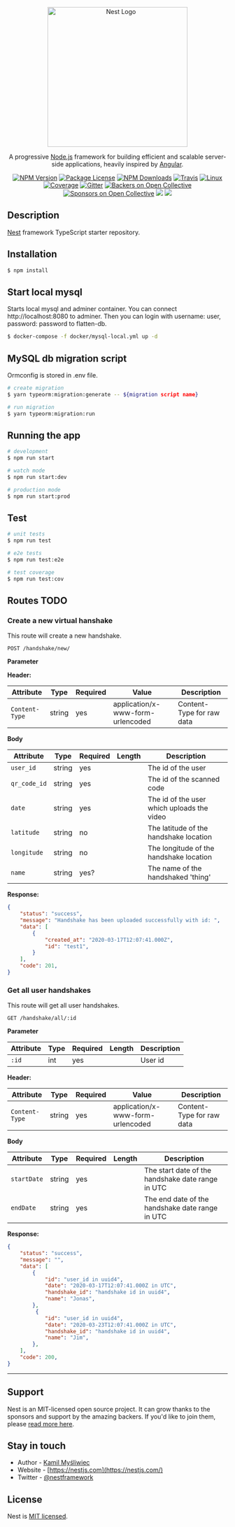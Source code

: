<p align="center">
  <a href="http://nestjs.com/" target="blank"><img src="https://nestjs.com/img/logo_text.svg" width="320" alt="Nest Logo" /></a>
</p>

[travis-image]: https://api.travis-ci.org/nestjs/nest.svg?branch=master
[travis-url]: https://travis-ci.org/nestjs/nest
[linux-image]: https://img.shields.io/travis/nestjs/nest/master.svg?label=linux
[linux-url]: https://travis-ci.org/nestjs/nest
  
  <p align="center">A progressive <a href="http://nodejs.org" target="blank">Node.js</a> framework for building efficient and scalable server-side applications, heavily inspired by <a href="https://angular.io" target="blank">Angular</a>.</p>
    <p align="center">
<a href="https://www.npmjs.com/~nestjscore"><img src="https://img.shields.io/npm/v/@nestjs/core.svg" alt="NPM Version" /></a>
<a href="https://www.npmjs.com/~nestjscore"><img src="https://img.shields.io/npm/l/@nestjs/core.svg" alt="Package License" /></a>
<a href="https://www.npmjs.com/~nestjscore"><img src="https://img.shields.io/npm/dm/@nestjs/core.svg" alt="NPM Downloads" /></a>
<a href="https://travis-ci.org/nestjs/nest"><img src="https://api.travis-ci.org/nestjs/nest.svg?branch=master" alt="Travis" /></a>
<a href="https://travis-ci.org/nestjs/nest"><img src="https://img.shields.io/travis/nestjs/nest/master.svg?label=linux" alt="Linux" /></a>
<a href="https://coveralls.io/github/nestjs/nest?branch=master"><img src="https://coveralls.io/repos/github/nestjs/nest/badge.svg?branch=master#5" alt="Coverage" /></a>
<a href="https://gitter.im/nestjs/nestjs?utm_source=badge&utm_medium=badge&utm_campaign=pr-badge&utm_content=body_badge"><img src="https://badges.gitter.im/nestjs/nestjs.svg" alt="Gitter" /></a>
<a href="https://opencollective.com/nest#backer"><img src="https://opencollective.com/nest/backers/badge.svg" alt="Backers on Open Collective" /></a>
<a href="https://opencollective.com/nest#sponsor"><img src="https://opencollective.com/nest/sponsors/badge.svg" alt="Sponsors on Open Collective" /></a>
  <a href="https://paypal.me/kamilmysliwiec"><img src="https://img.shields.io/badge/Donate-PayPal-dc3d53.svg"/></a>
  <a href="https://twitter.com/nestframework"><img src="https://img.shields.io/twitter/follow/nestframework.svg?style=social&label=Follow"></a>
</p>
  <!--[![Backers on Open Collective](https://opencollective.com/nest/backers/badge.svg)](https://opencollective.com/nest#backer)
  [![Sponsors on Open Collective](https://opencollective.com/nest/sponsors/badge.svg)](https://opencollective.com/nest#sponsor)-->

## Description

[Nest](https://github.com/nestjs/nest) framework TypeScript starter repository.

## Installation

```bash
$ npm install
```

## Start local mysql
Starts local mysql and adminer container. You can connect http://localhost:8080 to adminer. Then you can login with username: user, password: password to flatten-db.

```bash
$ docker-compose -f docker/mysql-local.yml up -d
```

## MySQL db migration script
Ormconfig is stored in .env file.

```bash
# create migration
$ yarn typeorm:migration:generate -- ${migration script name}

# run migration
$ yarn typeorm:migration:run
```

## Running the app

```bash
# development
$ npm run start

# watch mode
$ npm run start:dev

# production mode
$ npm run start:prod
```

## Test

```bash
# unit tests
$ npm run test

# e2e tests
$ npm run test:e2e

# test coverage
$ npm run test:cov
```

## Routes TODO

### Create a new virtual hanshake

This route will create a new handshake.

```http request
POST /handshake/new/
```

**Parameter**

**Header:**

| Attribute        | Type   | Required | Value                             | Description               |
|------------------|--------|----------|-----------------------------------|---------------------------|
| `Content-Type`   | string | yes      | application/x-www-form-urlencoded | Content-Type for raw data |

**Body** 

| Attribute         | Type   | Required | Length | Description                                    |
|-------------------|--------|----------|--------|------------------------------------------------|
| `user_id`         | string | yes      |        | The id of the user                             |
| `qr_code_id`      | string | yes      |        | The id of the scanned code                     |
| `date`            | string | yes      |        | The id of the user which uploads the video     |
| `latitude`        | string | no       |        | The latitude of the handshake location         |
| `longitude`       | string | no       |        | The longitude of the handshake location        |
| `name`            | string | yes?     |        | The name of the handshaked 'thing'             |

**Response:**

```JSON
{ 
    "status": "success",
    "message": "Handshake has been uploaded successfully with id: ",
    "data": [
        {
            "created_at": "2020-03-17T12:07:41.000Z",
            "id": "test1",
        }
    ],
    "code": 201,
}
```

### Get all user handshakes

This route will get all user handshakes.

```http request
GET /handshake/all/:id
```

**Parameter**

| Attribute        | Type   | Required | Length | Description               |
|------------------|--------|----------|--------|---------------------------|
| `:id`            | int    | yes      |        | User id                   |

**Header:**

| Attribute        | Type   | Required | Value                             | Description               |
|------------------|--------|----------|-----------------------------------|---------------------------|
| `Content-Type`   | string | yes      | application/x-www-form-urlencoded | Content-Type for raw data |

**Body** 

| Attribute         | Type   | Required | Length | Description                                       |
|-------------------|--------|----------|--------|---------------------------------------------------|
| `startDate`       | string | yes      |        | The start date of the handshake date range in UTC |
| `endDate`         | string | yes      |        | The end date of the handshake date range in UTC   |

**Response:**

```JSON
{ 
    "status": "success",
    "message": "",
    "data": [
        {
            "id": "user_id in uuid4",
            "date": "2020-03-17T12:07:41.000Z in UTC",
            "handshake_id": "handshake id in uuid4",
            "name": "Jonas",
        },
         {
            "id": "user_id in uuid4",
            "date": "2020-03-23T12:07:41.000Z in UTC",
            "handshake_id": "handshake id in uuid4",
            "name": "Jim",
        },
    ],
    "code": 200,
}
```

***

## Support

Nest is an MIT-licensed open source project. It can grow thanks to the sponsors and support by the amazing backers. If you'd like to join them, please [read more here](https://docs.nestjs.com/support).

## Stay in touch

- Author - [Kamil Myśliwiec](https://kamilmysliwiec.com)
- Website - [https://nestjs.com](https://nestjs.com/)
- Twitter - [@nestframework](https://twitter.com/nestframework)

## License

  Nest is [MIT licensed](LICENSE).
